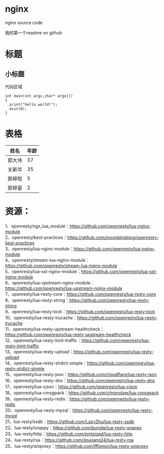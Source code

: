 # nginx
nginx source code

我的第一个readme on github

标题
====

小标题
-----

代码区域
~~~~~~~
int main(int argc,char* argv[])
{
  print("hello world!");
  exit(0);
}
~~~~~~~

表格
====

姓名       | 年龄    
---------- | -----------  
郭大伟     |  37     
关新华     |  35      
郭梓晗     |  5    
郭梓豪     |  2 


资源：
====
1、openresty/ngx_lua_module：https://github.com/openresty/lua-nginx-module  
2、openresty/best-practices：https://github.com/moonbingbing/openresty-best-practices  
3、openresty/lua-nginx-module：https://github.com/openresty/lua-nginx-module  
4、openresty/stream-lua-nginx-module：https://github.com/openresty/stream-lua-nginx-module  
5、openresty/lua-ssl-nginx-module：https://github.com/openresty/lua-ssl-nginx-module  
6、openresty/lua-upstream-nginx-module：https://github.com/openresty/lua-upstream-nginx-module  
7、openresty/lua-resty-core：https://github.com/openresty/lua-resty-core  
8、openresty/lua-resty-string：https://github.com/openresty/lua-resty-string  
9、openresty/lua-resty-lock：https://github.com/openresty/lua-resty-lock  
10、openresty/lua-resty-lrucache：https://github.com/openresty/lua-resty-lrucache  
11、openresty/lua-resty-upstream-healthcheck：https://github.com/openresty/lua-resty-upstream-healthcheck  
12、openresty/lua-resty-limit-traffic：https://github.com/openresty/lua-resty-limit-traffic  
13、openresty/lua-resty-upload：https://github.com/openresty/lua-resty-upload  
14、openresty/lua-resty-shdict-simple：https://github.com/openresty/lua-resty-shdict-simple  
15、openresty/lua-resty-json：https://github.com/cloudflare/lua-resty-json  
16、openresty/lua-resty-dns：https://github.com/openresty/lua-resty-dns  
17、openresty/lua-cjson：https://github.com/openresty/lua-cjson  
18、openresty/lua-cmsgpack：https://github.com/chronolaw/lua-cmsgpack    
19、openresty/lua-resty-redis：https://github.com/openresty/lua-resty-redis    
20、openresty/lua-resty-mysql：https://github.com/openresty/lua-resty-mysql  
21、lua-resty/ssdb：https://github.com/LazyZhu/lua-resty-ssdb  
22、lua-resty/snappy：https://github.com/bungle/lua-resty-snappy  
23、lua-resty/http：https://github.com/pintsized/lua-resty-http  
24、lua-resty/rsa：https://github.com/doujiang24/lua-resty-rsa  
25、lua-resty/sniproxy：https://github.com/fffonion/lua-resty-sniproxy  


